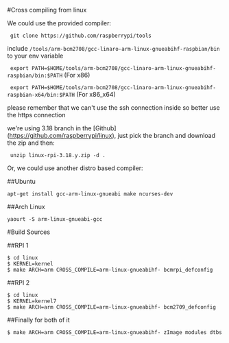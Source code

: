 #Cross compiling from linux

We could use the provided compiler:

` git clone https://github.com/raspberrypi/tools`

include `/tools/arm-bcm2708/gcc-linaro-arm-linux-gnueabihf-raspbian/bin` to your env variable

` export PATH=$HOME/tools/arm-bcm2708/gcc-linaro-arm-linux-gnueabihf-raspbian/bin:$PATH` (For x86)

` export PATH=$HOME/tools/arm-bcm2708/gcc-linaro-arm-linux-gnueabihf-raspbian-x64/bin:$PATH` (For x86_x64)

please remember that we can't use the ssh connection inside so better use the https connection

we're using 3.18 branch in the [Github] 
(https://github.com/raspberrypi/linux), just pick the branch and download 
the zip and then:

` unzip linux-rpi-3.18.y.zip -d .`

Or, we could use another distro based compiler:

##Ubuntu

`apt-get install gcc-arm-linux-gnueabi make ncurses-dev`

##Arch Linux

`yaourt -S arm-linux-gnueabi-gcc`


#Build Sources

##RPI 1

```
$ cd linux
$ KERNEL=kernel
$ make ARCH=arm CROSS_COMPILE=arm-linux-gnueabihf- bcmrpi_defconfig
```

##RPI 2

```
$ cd linux
$ KERNEL=kernel7
$ make ARCH=arm CROSS_COMPILE=arm-linux-gnueabihf- bcm2709_defconfig
```

##Finally for both of it
```
$ make ARCH=arm CROSS_COMPILE=arm-linux-gnueabihf- zImage modules dtbs
```
